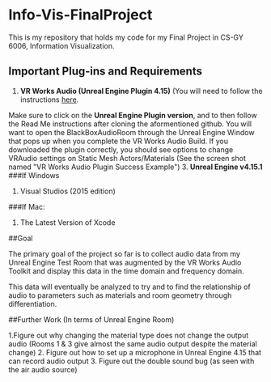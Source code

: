 # Info-Vis-FinalProject

This is my repository that holds my code for my Final Project in CS-GY 6006, Information Visualization.

## Important Plug-ins and Requirements

1. **VR Works Audio (Unreal Engine Plugin 4.15)** (You will need to follow the instructions [here](https://developer.nvidia.com/vrworks/vrworks-audio).

Make sure to click on the **Unreal Engine Plugin version**, and to then follow the Read Me instructions after cloning the aformentioned github. You will want to open the BlackBoxAudioRoom through the Unreal Engine Window that pops up when you complete the VR Works Audio Build. If you downloaded the plugin correctly, you should see options to change VRAudio settings on Static Mesh Actors/Materials (See the screen shot named "VR Works Audio Plugin Success Example")
3. **Unreal Engine v4.15.1**
###If Windows
1. Visual Studios (2015 edition)

###If Mac:
1. The Latest Version of Xcode

##Goal

The primary goal of the project so far is to collect audio data from my Unreal Engine Test Room that was augmented by the VR Works Audio Toolkit and display this data in the time domain and frequency domain. 

This data will eventually be analyzed to try and to find the relationship of audio to parameters such as materials and room geometry through differentiation. 

##Further Work (In terms of Unreal Engine Room)

1.Figure out why changing the material type does not change the output audio (Rooms 1 & 3 give almost the same audio output despite the material change)
2. Figure out how to set up a microphone in Unreal Engine 4.15 that can record audio output
3. Figure out the double sound bug (as seen with the air audio source)
